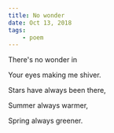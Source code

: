 ```yaml
---
title: No wonder
date: Oct 13, 2018
tags:
    - poem
---
```


There's no wonder in

Your eyes making me shiver.

Stars have always been there,

Summer always warmer,

Spring always greener.
